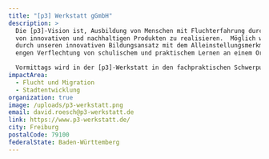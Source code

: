 ```yaml
---
title: "[p3] Werkstatt gGmbH"
description: >
  Die [p3]-Vision ist, Ausbildung von Menschen mit Fluchterfahrung durch den Bau
  von innovativen und nachhaltigen Produkten zu realisieren.  Möglich wird dies
  durch unseren innovativen Bildungsansatz mit dem Alleinstellungsmerkmal der
  engen Verflechtung von schulischem und praktischem Lernen an einem Ort:

  Vormittags wird in der [p3]-Werkstatt in den fachpraktischen Schwerpunkten Holz, Metall und Elektro qualifiziert und ausgebildet. In der [p3]-Schule werden nachmittags die praktischen Lernimpulse aufgegriffen und Deutsch, Mathe, Theorie und Fachsprache unterrichtet. Im Mittelpunkt von [p3] steht das Miteinander. Damit meinen wir, dass durch gemeinsames Gestalten Perspektiven für alle eröffnet werden und (berufliche) Integration von Geflüchteten eine Chance für alle ist!
impactArea:
  - Flucht und Migration
  - Stadtentwicklung
organization: true
image: /uploads/p3-werkstatt.png
email: david.roesch@p3-werkstatt.de
link: https://www.p3-werkstatt.de/
city: Freiburg
postalCode: 79100
federalState: Baden-Württemberg
---
```

